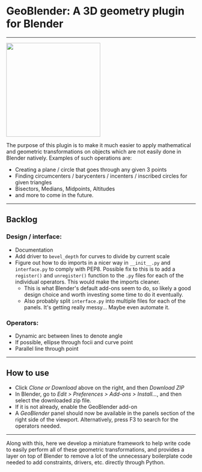 # GeoBlender: A 3D geometry plugin for Blender
---

<img src="https://imgur.com/QbJPH2R.jpg" width="250" height="250"/>

The purpose of this plugin is to make it much easier to apply mathematical and geometric transformations on objects which are not easily done in Blender natively. Examples of such operations are:

- Creating a plane / circle that goes through any given 3 points
- Finding circumcenters / barycenters / incenters / inscribed circles for given triangles
- Bisectors, Medians, Midpoints, Altitudes 
- and more to come in the future.

---

## Backlog

### Design / interface:
- Documentation
- Add driver to `bevel_depth` for curves to divide by current scale
- Figure out how to do imports in a nicer way in `__init__.py` and `interface.py` to comply with PEP8. Possible fix to this is to add a `register()` and `unregister()` function to the `.py` files for each of the individual operators. This would make the imports cleaner.
    - This is what Blender's default add-ons seem to do, so likely a good design choice and worth investing some time to do it eventually.
    - Also probably split `interface.py` into multiple files for each of the panels. It's getting really messy... Maybe even automate it.

### Operators:
- Dynamic arc between lines to denote angle
- If possible, ellipse through focii and curve point
- Parallel line through point

---

## How to use

- Click *Clone or Download* above on the right, and then *Download ZIP*
- In Blender, go to *Edit > Preferences > Add-ons > Install...*, and then select the downloaded zip file. 
- If it is not already, enable the GeoBlender add-on
- A *GeoBlender* panel should now be available in the panels section of the right side of the viewport. Alternatively, press F3 to search for the operators needed.

---

Along with this, here we develop a miniature framework to help write code to easily perform all of these geometric transformations, and provides a layer on top of Blender to remove a lot of the unnecessary boilerplate code needed to add constraints, drivers, etc. directly through Python.
